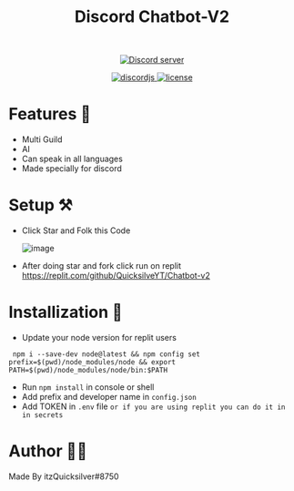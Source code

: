 <div align=center>
  <h1>Discord Chatbot-V2</h1> <br>
  
  <a href="https://discord.gg/TaynAW9WXt"><img src="https://img.shields.io/discord/708565122188312579?color=5865F2&logo=discord&logoColor=white" alt="Discord server" /></a>
  
  <a href="https://github.com/discordjs">
    <img src="https://img.shields.io/badge/discord.js-v13.6.0-blue.svg?logo=npm" alt="discordjs">
  </a>

  <a href="https://github.com/QuicksilverYT/Chatbot-v2/blob/main/LICENSE">
    <img src="https://img.shields.io/badge/license-Apache%202-blue" alt="license">
  </a>

</div>

# Features 📃
- Multi Guild
- AI
- Can speak in all languages
- Made specially for discord

# Setup ⚒️
- Click Star and Folk this Code

    ![image](https://user-images.githubusercontent.com/74746579/131488961-1768f9ea-edc1-43aa-9fa3-b3c2976aee09.png)

- After doing star and fork click run on replit
 https://replit.com/github/QuicksilveYT/Chatbot-v2

# Installization 🔮
- Update your node version for replit users 

```
 npm i --save-dev node@latest && npm config set prefix=$(pwd)/node_modules/node && export PATH=$(pwd)/node_modules/node/bin:$PATH
 ```
- Run `npm install` in console or shell
- Add prefix and developer name in `config.json`
- Add TOKEN in `.env` file ` or if you are using replit you can do it in in secrets `

# Author 🧑‍💻
Made By itzQuicksilver#8750
